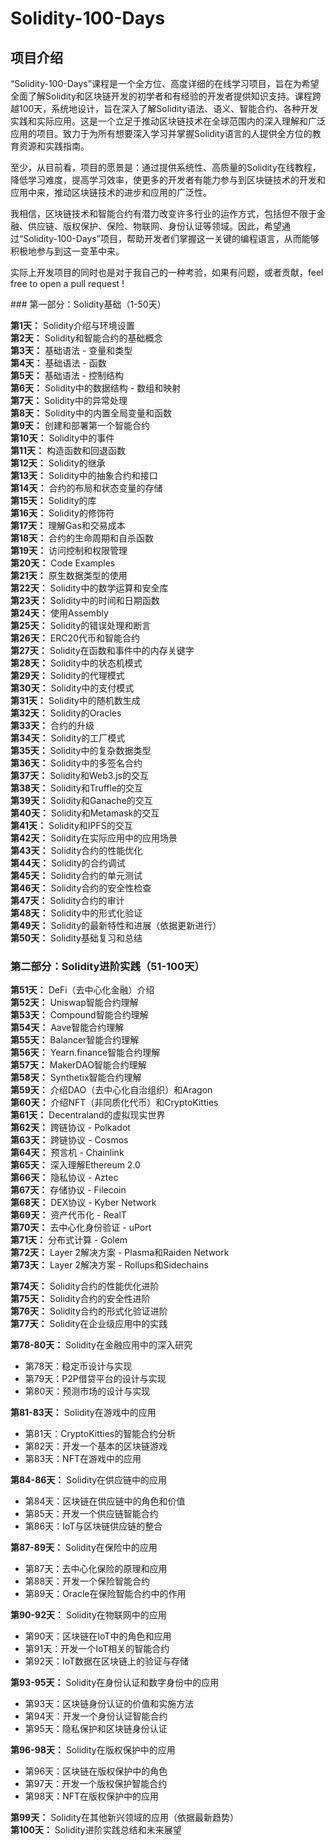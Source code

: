 # Solidity-100-Days

## 项目介绍

“Solidity-100-Days”课程是一个全方位、高度详细的在线学习项目，旨在为希望全面了解Solidity和区块链开发的初学者和有经验的开发者提供知识支持。课程跨越100天，系统地设计，旨在深入了解Solidity语法、语义、智能合约、各种开发实践和实际应用。这是一个立足于推动区块链技术在全球范围内的深入理解和广泛应用的项目。致力于为所有想要深入学习并掌握Solidity语言的人提供全方位的教育资源和实践指南。

至少，从目前看，项目的愿景是：通过提供系统性、高质量的Solidity在线教程，降低学习难度，提高学习效率，使更多的开发者有能力参与到区块链技术的开发和应用中来，推动区块链技术的进步和应用的广泛性。

我相信，区块链技术和智能合约有潜力改变许多行业的运作方式，包括但不限于金融、供应链、版权保护、保险、物联网、身份认证等领域。因此，希望通过“Solidity-100-Days”项目，帮助开发者们掌握这一关键的编程语言，从而能够积极地参与到这一变革中来。

实际上开发项目的同时也是对于我自己的一种考验，如果有问题，或者贡献，feel free to open a pull request !


### 第一部分：Solidity基础（1-50天）

**第1天：** Solidity介绍与环境设置  
**第2天：** Solidity和智能合约的基础概念  
**第3天：** 基础语法 - 变量和类型  
**第4天：** 基础语法 - 函数  
**第5天：** 基础语法 - 控制结构  
**第6天：** Solidity中的数据结构 - 数组和映射  
**第7天：** Solidity中的异常处理  
**第8天：** Solidity中的内置全局变量和函数  
**第9天：** 创建和部署第一个智能合约  
**第10天：** Solidity中的事件  
**第11天：** 构造函数和回退函数  
**第12天：** Solidity的继承  
**第13天：** Solidity中的抽象合约和接口  
**第14天：** 合约的布局和状态变量的存储  
**第15天：** Solidity的库  
**第16天：** Solidity的修饰符  
**第17天：** 理解Gas和交易成本  
**第18天：** 合约的生命周期和自杀函数  
**第19天：** 访问控制和权限管理  
**第20天：** Code Examples  
**第21天：** 原生数据类型的使用  
**第22天：** Solidity中的数学运算和安全库  
**第23天：** Solidity中的时间和日期函数  
**第24天：** 使用Assembly  
**第25天：** Solidity的错误处理和断言  
**第26天：** ERC20代币和智能合约  
**第27天：** Solidity在函数和事件中的内存关键字  
**第28天：** Solidity中的状态机模式  
**第29天：** Solidity的代理模式  
**第30天：** Solidity中的支付模式  
**第31天：** Solidity中的随机数生成  
**第32天：** Solidity的Oracles  
**第33天：** 合约的升级  
**第34天：** Solidity的工厂模式  
**第35天：** Solidity中的复杂数据类型  
**第36天：** Solidity中的多签名合约  
**第37天：** Solidity和Web3.js的交互  
**第38天：** Solidity和Truffle的交互  
**第39天：** Solidity和Ganache的交互  
**第40天：** Solidity和Metamask的交互  
**第41天：** Solidity和IPFS的交互  
**第42天：** Solidity在实际应用中的应用场景  
**第43天：** Solidity合约的性能优化  
**第44天：** Solidity的合约调试  
**第45天：** Solidity合约的单元测试  
**第46天：** Solidity合约的安全性检查  
**第47天：** Solidity合约的审计  
**第48天：** Solidity中的形式化验证  
**第49天：** Solidity的最新特性和进展（依据更新进行）  
**第50天：** Solidity基础复习和总结

### 第二部分：Solidity进阶实践（51-100天）

**第51天：** DeFi（去中心化金融）介绍  
**第52天：** Uniswap智能合约理解  
**第53天：** Compound智能合约理解  
**第54天：** Aave智能合约理解  
**第55天：** Balancer智能合约理解  
**第56天：** Yearn.finance智能合约理解  
**第57天：** MakerDAO智能合约理解  
**第58天：** Synthetix智能合约理解  
**第59天：** 介绍DAO（去中心化自治组织）和Aragon  
**第60天：** 介绍NFT（非同质化代币）和CryptoKitties  
**第61天：** Decentraland的虚拟现实世界  
**第62天：** 跨链协议 - Polkadot  
**第63天：** 跨链协议 - Cosmos  
**第64天：** 预言机 - Chainlink  
**第65天：** 深入理解Ethereum 2.0  
**第66天：** 隐私协议 - Aztec  
**第67天：** 存储协议 - Filecoin  
**第68天：** DEX协议 - Kyber Network  
**第69天：** 资产代币化 - RealT  
**第70天：** 去中心化身份验证 - uPort  
**第71天：** 分布式计算 - Golem  
**第72天：** Layer 2解决方案 - Plasma和Raiden Network  
**第73天：** Layer 2解决方案 - Rollups和Sidechains

**第74天：** Solidity合约的性能优化进阶  
**第75天：** Solidity合约的安全性进阶  
**第76天：** Solidity合约的形式化验证进阶  
**第77天：** Solidity在企业级应用中的实践

**第78-80天：** Solidity在金融应用中的深入研究

- 第78天：稳定币设计与实现
- 第79天：P2P借贷平台的设计与实现
- 第80天：预测市场的设计与实现

**第81-83天：** Solidity在游戏中的应用

- 第81天：CryptoKitties的智能合约分析
- 第82天：开发一个基本的区块链游戏
- 第83天：NFT在游戏中的应用

**第84-86天：** Solidity在供应链中的应用

- 第84天：区块链在供应链中的角色和价值
- 第85天：开发一个供应链智能合约
- 第86天：IoT与区块链供应链的整合

**第87-89天：** Solidity在保险中的应用

- 第87天：去中心化保险的原理和应用
- 第88天：开发一个保险智能合约
- 第89天：Oracle在保险智能合约中的作用

**第90-92天：** Solidity在物联网中的应用

- 第90天：区块链在IoT中的角色和应用
- 第91天：开发一个IoT相关的智能合约
- 第92天：IoT数据在区块链上的验证与存储

**第93-95天：** Solidity在身份认证和数字身份中的应用

- 第93天：区块链身份认证的价值和实施方法
- 第94天：开发一个身份认证智能合约
- 第95天：隐私保护和区块链身份认证

**第96-98天：** Solidity在版权保护中的应用

- 第96天：区块链在版权保护中的角色
- 第97天：开发一个版权保护智能合约
- 第98天：NFT在版权保护中的应用

**第99天：** Solidity在其他新兴领域的应用（依据最新趋势）  
**第100天：** Solidity进阶实践总结和未来展望